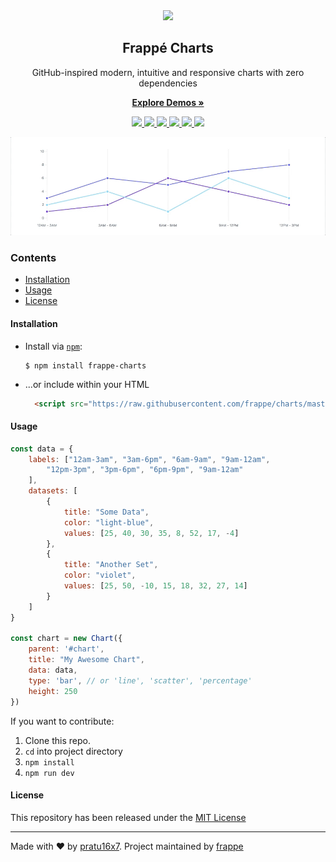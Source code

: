 <div align="center">
    <img src="https://github.com/frappe/design/blob/master/logos/frappe-charts-symbol.svg" height="128">
    <h2>Frappé Charts</h2>
    <p align="center">
        <p>GitHub-inspired modern, intuitive and responsive charts with zero dependencies</p>
        <a href="https://frappe.github.io/charts">
            <b>Explore Demos »</b>
        </a>
    </p>
</div>

<p align="center">
    <a href="https://www.npmjs.com/package/frappe-charts">
        <img src="https://img.shields.io/npm/v/frappe-charts.svg?maxAge=2592000">
    </a>
    <a href="https://www.npmjs.com/package/frappe-charts">
        <img src="https://img.shields.io/npm/dm/frappe-charts.svg?maxAge=2592000">
    </a>
    <a href="https://www.npmjs.com/package/frappe-charts">
        <img src="https://img.shields.io/npm/dt/frappe-charts.svg?maxAge=2592000">
    </a>
    <a href="http://github.com/frappe/charts/tree/master/dist/js/frappe-charts.min.js">
        <img src="http://img.badgesize.io/frappe/charts/master/dist/frappe-charts.min.js.svg?compression=gzip">
    </a>
    <a href="https://saythanks.io/to/frappe">
        <img src="https://img.shields.io/badge/Say%20Thanks-🦉-1EAEDB.svg?style=flat-square">
    </a>
    <a href="https://www.paypal.me/ERPNext">
        <img src="https://img.shields.io/badge/donate-💵-f44336.svg?style=flat-square">
    </a>
</p>

<p align="center">
    <a href="https://frappe.github.io/charts">
        <img src=".github/example.gif">
    </a>
</p>

### Contents
* [Installation](#installation)
* [Usage](#usage)
* [License](#license)

#### Installation
* Install via [`npm`](https://www.npmjs.com/get-npm):

  ```console
  $ npm install frappe-charts
  ```
* ...or include within your HTML

  ```html
    <script src="https://raw.githubusercontent.com/frappe/charts/master/dist/frappe-charts.min.js"></script>
  ```

#### Usage
```js
const data = {
    labels: ["12am-3am", "3am-6pm", "6am-9am", "9am-12am",
        "12pm-3pm", "3pm-6pm", "6pm-9pm", "9am-12am"
    ],
    datasets: [
        {
            title: "Some Data",
            color: "light-blue",
            values: [25, 40, 30, 35, 8, 52, 17, -4]
        },
        {
            title: "Another Set",
            color: "violet",
            values: [25, 50, -10, 15, 18, 32, 27, 14]
        }
    ]
}

const chart = new Chart({
    parent: '#chart',
    title: "My Awesome Chart",
    data: data,
    type: 'bar', // or 'line', 'scatter', 'percentage'
    height: 250
})
```

If you want to contribute:

1. Clone this repo.
2. `cd` into project directory
3. `npm install`
4. `npm run dev`

#### License
This repository has been released under the [MIT License](LICENSE)

------------------
Made with ♥ by [pratu16x7](https://github.com/pratu16x7). Project maintained by [frappe](https://github.com/frappe)
